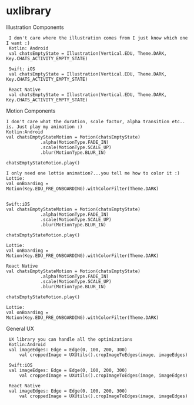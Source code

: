 # uxlibrary

Illustration Components
		 
     I don't care where the illustration comes from I just know which one I want :)
     Kotlin: Android
     val chatsEmptyState = Illustration(Vertical.EDU, Theme.DARK, Key.CHATS_ACTIVITY_EMPTY_STATE)
     
     Swift: iOS
     val chatsEmptyState = Illustration(Vertical.EDU, Theme.DARK, Key.CHATS_ACTIVITY_EMPTY_STATE)
     
     React Native
     val chatsEmptyState = Illustration(Vertical.EDU, Theme.DARK, Key.CHATS_ACTIVITY_EMPTY_STATE)
     
Motion Components
    
    I don't care what the duration, scale factor, alpha transition etc.. is. Just play my animation :)
    Kotlin:Android
    val chatsEmptyStateMotion = Motion(chatsEmptyState)
				 .alpha(MotionType.FADE_IN)
				 .scale(MotionType.SCALE_UP)
				 .blur(MotionType.BLUR_IN)
    
    chatsEmptyStateMotion.play()
    
    I only need one lottie animation?...you tell me how to color it :)
    Lottie: 		 
    val onBoarding = Motion(Key.EDU_FRE_ONBOARDING).withColorFilter(Theme.DARK)

    
    Swift:iOS
    val chatsEmptyStateMotion = Motion(chatsEmptyState)
				 .alpha(MotionType.FADE_IN)
				 .scale(MotionType.SCALE_UP)
				 .blur(MotionType.BLUR_IN)
    
    chatsEmptyStateMotion.play()
    
    Lottie: 		 
    val onBoarding = Motion(Key.EDU_FRE_ONBOARDING).withColorFilter(Theme.DARK)
    
    React Native
    val chatsEmptyStateMotion = Motion(chatsEmptyState)
				 .alpha(MotionType.FADE_IN)
				 .scale(MotionType.SCALE_UP)
				 .blur(MotionType.BLUR_IN)
    
    chatsEmptyStateMotion.play()
    
    Lottie: 		 
    val onBoarding = Motion(Key.EDU_FRE_ONBOARDING).withColorFilter(Theme.DARK)
    
General UX

     UX library you can handle all the optimizations
     Kotlin:Android
     val imageEdges: Edge = Edge(0, 100, 200, 300)
		 val croppedImage = UXUtils().cropImageToEdges(image, imageEdges)
     
     Swift:iOS
     val imageEdges: Edge = Edge(0, 100, 200, 300)
		 val croppedImage = UXUtils().cropImageToEdges(image, imageEdges)
     
     React Native
     val imageEdges: Edge = Edge(0, 100, 200, 300)
		 val croppedImage = UXUtils().cropImageToEdges(image, imageEdges)
